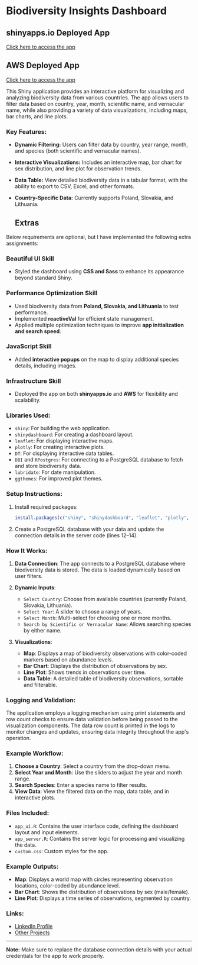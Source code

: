 # Biodiversity Insights Dashboard

## shinyapps.io Deployed App  
[Click here to access the app](https://chukwudi-ogbuta.shinyapps.io/biodiversity_shiny_app/)

## AWS Deployed App  
[Click here to access the app](http://13.60.230.28:3241/)

This Shiny application provides an interactive platform for visualizing and analyzing biodiversity data from various countries. The app allows users to filter data based on country, year, month, scientific name, and vernacular name, while also providing a variety of data visualizations, including maps, bar charts, and line plots.

### Key Features:
- **Dynamic Filtering:** Users can filter data by country, year range, month, and species (both scientific and vernacular names).
- **Interactive Visualizations:** Includes an interactive map, bar chart for sex distribution, and line plot for observation trends.
- **Data Table:** View detailed biodiversity data in a tabular format, with the ability to export to CSV, Excel, and other formats.
- **Country-Specific Data:** Currently supports Poland, Slovakia, and Lithuania.

  ## Extras
Below requirements are optional, but I have implemented the following extra assignments:
### Beautiful UI Skill  
- Styled the dashboard using **CSS and Sass** to enhance its appearance beyond standard Shiny.  
### Performance Optimization Skill  
- Used biodiversity data from **Poland, Slovakia, and Lithuania** to test performance.  
- Implemented **reactiveVal** for efficient state management.  
- Applied multiple optimization techniques to improve **app initialization and search speed**.  
### JavaScript Skill  
- Added **interactive popups** on the map to display additional species details, including images.  
### Infrastructure Skill  
- Deployed the app on both **shinyapps.io** and **AWS** for flexibility and scalability.  


### Libraries Used:
- `shiny`: For building the web application.
- `shinydashboard`: For creating a dashboard layout.
- `leaflet`: For displaying interactive maps.
- `plotly`: For creating interactive plots.
- `DT`: For displaying interactive data tables.
- `DBI` and `RPostgres`: For connecting to a PostgreSQL database to fetch and store biodiversity data.
- `lubridate`: For date manipulation.
- `ggthemes`: For improved plot themes.

### Setup Instructions:
1. Install required packages:
    ```r
    install.packages(c("shiny", "shinydashboard", "leaflet", "plotly", "DT", "DBI", "RPostgres", "lubridate", "ggthemes"))
    ```
   
2. Create a PostgreSQL database with your data and update the connection details in the server code (lines 12–14).

### How It Works:
1. **Data Connection**: The app connects to a PostgreSQL database where biodiversity data is stored. The data is loaded dynamically based on user filters.
2. **Dynamic Inputs**: 
    - `Select Country`: Choose from available countries (currently Poland, Slovakia, Lithuania).
    - `Select Year`: A slider to choose a range of years.
    - `Select Month`: Multi-select for choosing one or more months.
    - `Search by Scientific or Vernacular Name`: Allows searching species by either name.
   
3. **Visualizations**:
    - **Map**: Displays a map of biodiversity observations with color-coded markers based on abundance levels.
    - **Bar Chart**: Displays the distribution of observations by sex.
    - **Line Plot**: Shows trends in observations over time.
    - **Data Table**: A detailed table of biodiversity observations, sortable and filterable.

### Logging and Validation:
The application employs a logging mechanism using print statements and row count checks to ensure data validation before being passed to the visualization components. The data row count is printed in the logs to monitor changes and updates, ensuring data integrity throughout the app's operation.

### Example Workflow:
1. **Choose a Country**: Select a country from the drop-down menu.
2. **Select Year and Month**: Use the sliders to adjust the year and month range.
3. **Search Species**: Enter a species name to filter results.
4. **View Data**: View the filtered data on the map, data table, and in interactive plots.

### Files Included:
- `app_ui.R`: Contains the user interface code, defining the dashboard layout and input elements.
- `app_server.R`: Contains the server logic for processing and visualizing the data.
- `custom.css`: Custom styles for the app.

### Example Outputs:
- **Map**: Displays a world map with circles representing observation locations, color-coded by abundance level.
- **Bar Chart**: Shows the distribution of observations by sex (male/female).
- **Line Plot**: Displays a time series of observations, segmented by country.

### Links:
- [LinkedIn Profile](https://www.linkedin.com/in/chukwudi-ogbuta-382a1626b)
- [Other Projects](https://chukwudi-ogbuta.github.io/Cogbuta.github.io/)

---

**Note:** Make sure to replace the database connection details with your actual credentials for the app to work properly.
